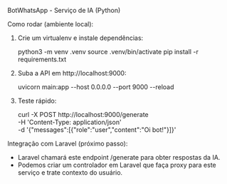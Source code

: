 BotWhatsApp - Serviço de IA (Python)

Como rodar (ambiente local):

1) Crie um virtualenv e instale dependências:

   python3 -m venv .venv
   source .venv/bin/activate
   pip install -r requirements.txt

2) Suba a API em http://localhost:9000:

   uvicorn main:app --host 0.0.0.0 --port 9000 --reload

3) Teste rápido:

   curl -X POST http://localhost:9000/generate \
     -H 'Content-Type: application/json' \
     -d '{"messages":[{"role":"user","content":"Oi bot!"}]}'

Integração com Laravel (próximo passo):
- Laravel chamará este endpoint /generate para obter respostas da IA.
- Podemos criar um controlador em Laravel que faça proxy para este serviço e trate contexto do usuário.

